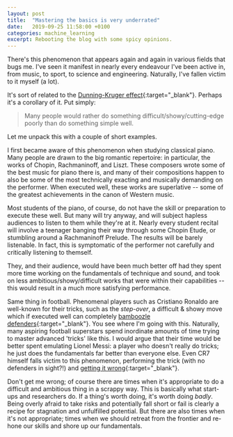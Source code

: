 ```yaml
---
layout: post
title:  "Mastering the basics is very underrated"
date:   2019-09-25 11:58:00 +0100
categories: machine_learning
excerpt: Rebooting the blog with some spicy opinions.
---
```


There's this phenomenon that appears again and again in various fields that bugs me. I've seen it manifest in nearly every endeavour I've been active in, from music, to sport, to science and engineering. Naturally, I've fallen victim to it myself (a lot).

It's sort of related to the [Dunning-Kruger effect]{:target="_blank"}. Perhaps it's a corollary of it. Put simply:

> Many people would rather do something difficult/showy/cutting-edge poorly than do something simple well.

Let me unpack this with a couple of short examples.

I first became aware of this phenomenon when studying classical piano. Many people are drawn to the big romantic repertoire: in particular, the works of Chopin, Rachmaninoff, and Liszt. These composers wrote some of the best music for piano there is, and many of their compositions happen to also be some of the most technically exacting and musically demanding on the performer. When executed well, these works are superlative -- some of the greatest achievements in the canon of Western music.

Most students of the piano, of course, do not have the skill or preparation to execute these well. But many will try anyway, and will subject hapless audiences to listen to them while they're at it. Nearly every student recital will involve a teenager banging their way through some Chopin Etude, or stumbling around a Rachmaninoff Prelude. The results will be barely listenable. In fact, this is symptomatic of the performer not carefully and critically listening to themself. 

They, and their audience, would have been much better off had they spent more time working on the fundamentals of technique and sound, and took on less ambitious/showy/difficult works that were within their capabilities -- this would result in a much more satisfying performance.

Same thing in football. Phenomenal players such as Cristiano Ronaldo are well-known for their tricks, such as the _step-over_, a difficult & showy move which if executed well can completely [bamboozle defenders](https://youtu.be/UXvS_rucXJ4?t=50){:target="_blank"}. You see where I'm going with this. Naturally, many aspiring football superstars spend inordinate amounts of time trying to master advanced 'tricks' like this. I would argue that their time would be better spent emulating Lionel Messi: a player who doesn't really do tricks; he just does the fundamentals far better than everyone else. Even CR7 himself falls victim to this phenomenon, performing the trick (with no defenders in sight?!) and [getting it wrong](https://youtu.be/78dYqBOo9TA){:target="_blank"}.

Don't get me wrong; of course there are times when it's appropriate to do a difficult and ambitious thing in a scrappy way. This is basically what start-ups and researchers do. If a thing's worth doing, it's worth doing _badly_. Being overly afraid to take risks and potentially fall short or fail is clearly a recipe for stagnation and unfulfilled potential. But there are also times when it's not appropriate; times when we should retreat from the frontier and re-hone our skills and shore up our fundamentals.

[Dunning-Kruger effect]: https://en.wikipedia.org/wiki/Dunning–Kruger_effect